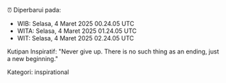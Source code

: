 ⏰ Diperbarui pada:
- WIB: Selasa, 4 Maret 2025 00.24.05 UTC
- WITA: Selasa, 4 Maret 2025 01.24.05 UTC
- WIT: Selasa, 4 Maret 2025 02.24.05 UTC

Kutipan Inspiratif:
"Never give up. There is no such thing as an ending, just a new beginning."


Kategori: inspirational

